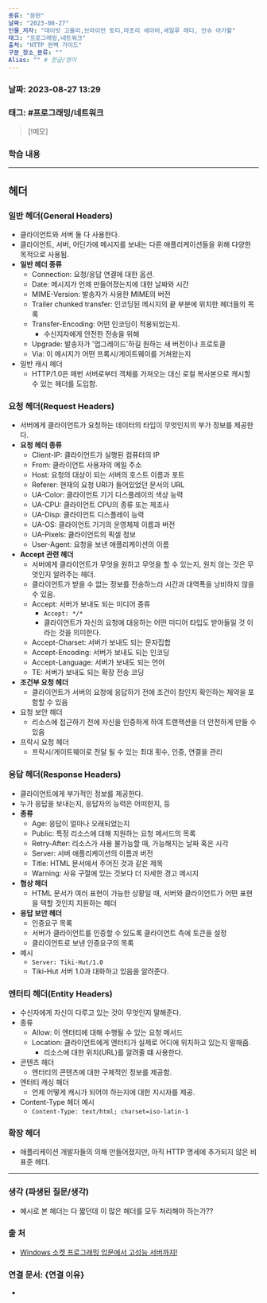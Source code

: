 ```yaml
---
종류: "문헌"
날짜: "2023-08-27"
인물_저자: "데이빗 고울리,브라이언 토티,마조리 세이어,세일루 레디, 안슈 아가왈"
태그: "프로그래밍,네트워크"
출처: "HTTP 완벽 가이드"
구분_장소_분류: ""
Alias: "" # 한글/영어
---
```


### 날짜: 2023-08-27 13:29
### 태그: #프로그래밍/네트워크

>[!메모]
> 

### 학습 내용
---
## 헤더
### 일반 헤더(General Headers)
- 클라이언트와 서버 둘 다 사용한다.
- 클라이언트, 서버, 어딘가에 메시지를 보내는 다른 애플리케이션들을 위해 다양한 목적으로 사용됨.
- **일반 헤더 종류**
	- Connection: 요청/응답 연결에 대한 옵션.
	- Date: 메시지가 언제 만들어졌는지에 대한 날짜와 시간
	- MIME-Version: 발송자가 사용한 MIME의 버전
	- Trailer chunked transfer: 인코딩된 메시지의 끝 부분에 위치한 헤더들의 목록
	- Transfer-Encoding: 어떤 인코딩이 적용되었는지.
		- 수신지자에게 안전한 전송을 위해
	- Upgrade: 발송자가 '업그레이드'하길 원하는 새 버전이나 프로토콜
	- Via: 이 메시지가 어떤 프록시/게이트웨이를 거쳐왔는지
- 일반 캐시 헤더
	- HTTP/1.0은 매번 서버로부터 객체를 가져오는 대신 로컬 복사본으로 캐시할 수 있는 헤더를 도입함.
### 요청 헤더(Request Headers)
- 서버에게 클라이언트가 요청하는 데이터의 타입이 무엇인지의 부가 정보를 제공한다.
- **요청 헤더 종류**
	- Client-IP: 클라이언트가 실행된 컴퓨터의 IP
	- From: 클라이언트 사용자의 메일 주소
	- Host: 요청의 대상이 되는 서버의 호스트 이름과 포트
	- Referer: 현재의 요청 URI가 들어있었던 문서의 URL
	- UA-Color: 클라이언트 기기 디스플레이의 색상 능력
	- UA-CPU: 클라이언트 CPU의 종류 또는 제조사
	- UA-Disp: 클라이언트 디스플레이 능력
	- UA-OS: 클라이언트 기기의 운영체제 이름과 버전
	- UA-Pixels: 클라이언트의 픽셀 정보
	- User-Agent: 요청을 보낸 애플리케이션의 이름
- **Accept 관련 헤더**
	- 서버에게 클라이언트가 무엇을 원하고 무엇을 할 수 있는지, 원치 않는 것은 무엇인지 알려주는 헤더.
	- 클라이언트가 받을 수 없는 정보를 전송하느라 시간과 대역폭을 낭비하지 않을 수 있음.
	- Accept: 서버가 보내도 되는 미디어 종류
		- `Accept: */*`
		- 클라이언트가 자신의 요청에 대응하는 어떤 미디어 타입도 받아들일 것 이라는 것을 의미한다.
	- Accept-Charset: 서버가 보내도 되는 문자집합
	- Accept-Encoding: 서버가 보내도 되는 인코딩
	- Accept-Language: 서버가 보내도 되는 언어
	- TE: 서버가 보내도 되는 확장 전송 코딩
- **조건부 요청 헤더**
	- 클라이언트가 서버의 요청에 응답하기 전에 조건이 참인지 확인하는 제약을 포함할 수 있음
- 요청 보안 헤더
	- 리소스에 접근하기 전에 자신을 인증하게 하여 트랜잭션을 더 안전하게 만들 수 있음
- 프락시 요청 헤더
	- 프락시/게이트웨이로 전달 될 수 있는 최대 횟수, 인증, 연결을 관리
### 응답 헤더(Response Headers)
- 클라이언트에게 부가적인 정보를 제공한다.
- 누가 응답을 보내는지, 응답자의 능력은 어떠한지, 등
- **종류**
	- Age: 응답이 얼마나 오래되었는지
	- Public: 특정 리소스에 대해 지원하는 요청 메서드의 목록
	- Retry-After: 리소스가 사용 불가능할 때, 가능해지는 날짜 혹은 시각
	- Server: 서버 애플리케이션의 이름과 버전
	- Title: HTML 문서에서 주어진 것과 같은 제목
	- Warning: 사유 구절에 있는 것보다 더 자세한 경고 메시지
- **협상 헤더**
	- HTML 문서가 여러 표현이 가능한 상황일 때, 서버와 클라이언트가 어떤 표현을 택할 것인지 지원하는 헤더
- **응답 보안 헤더**
	- 인증요구 목록
	- 서버가 클라이언트를 인증할 수 있도록 클라이언트 측에 토큰을 설정
	- 클라이언트로 보낸 인증요구의 목록
- 예시
	- `Server: Tiki-Hut/1.0`
	- Tiki-Hut 서버 1.0과 대화하고 있음을 알려준다.
### 엔터티 헤더(Entity Headers)
- 수신자에게 자신이 다루고 있는 것이 무엇인지 말해준다.
- 종류
	- Allow: 이 엔터티에 대해 수행될 수 있는 요청 메서드
	- Location: 클라이언트에게 엔터티가 실제로 어디에 위치하고 있는지 말해줌. 
		- 리소스에 대한 위치(URL)를 알려줄 떄 사용한다.
- 콘텐츠 헤더
	- 엔터티의 콘텐츠에 대한 구체적인 정보를 제공함.
- 엔터티 캐싱 헤더
	- 언제 어떻게 캐시가 되어야 하는지에 대한 지시자를 제공.
- Content-Type 헤더 예시
	- `Content-Type: text/html; charset=iso-latin-1`
### 확장 헤더
- 애플리케이션 개발자들의 의해 만들어졌지만, 아직 HTTP 명세에 추가되지 않은 비표준 헤더.

---
### 생각 (파생된 질문/생각)
- 예시로 본 헤더는 다 짧던데 이 많은 헤더를 모두 처리해야 하는가??
### 출 처
- [Windows 소켓 프로그래밍 입문에서 고성능 서버까지! ](https://www.inflearn.com/course/%EC%9C%88%EB%8F%84%EC%9A%B0-%EC%86%8C%EC%BC%93-%EC%9E%85%EB%AC%B8-%EA%B3%A0%EC%84%B1%EB%8A%A5-%EC%84%9C%EB%B2%84)

### 연결 문서: {연결 이유}
- 